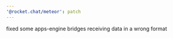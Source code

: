 ```yaml
---
'@rocket.chat/meteor': patch
---
```


fixed some apps-engine bridges receiving data in a wrong format
